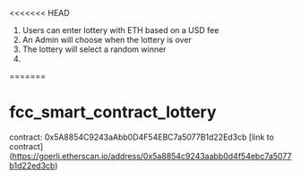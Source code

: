 <<<<<<< HEAD
1.  Users can enter lottery with ETH based on a USD fee
2.  An Admin will choose when the lottery is over
3.  The lottery will select a random winner
4.
=======
# fcc_smart_contract_lottery
contract: 0x5A8854C9243aAbb0D4F54EBC7a5077B1d22Ed3cb
[link to contract] (https://goerli.etherscan.io/address/0x5a8854c9243aabb0d4f54ebc7a5077b1d22ed3cb)

